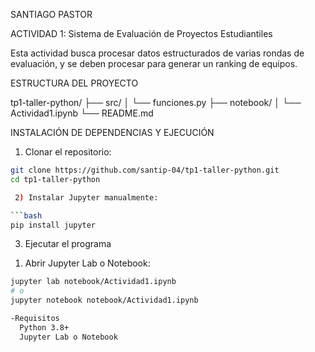 SANTIAGO PASTOR

ACTIVIDAD 1: Sistema de Evaluación de Proyectos Estudiantiles

Esta actividad busca procesar datos estructurados de varias rondas de evaluación, y se deben procesar para generar un ranking de equipos.

ESTRUCTURA DEL PROYECTO

tp1-taller-python/
├── src/
│ └── funciones.py
├── notebook/
│ └── Actividad1.ipynb
└── README.md

 INSTALACIÓN DE DEPENDENCIAS Y EJECUCIÓN

 1) Clonar el repositorio:

```bash
git clone https://github.com/santip-04/tp1-taller-python.git
cd tp1-taller-python

 2) Instalar Jupyter manualmente:

```bash
pip install jupyter
```
3) Ejecutar el programa

1. Abrir Jupyter Lab o Notebook:

```bash
jupyter lab notebook/Actividad1.ipynb
# o
jupyter notebook notebook/Actividad1.ipynb

-Requisitos
  Python 3.8+  
  Jupyter Lab o Notebook  




